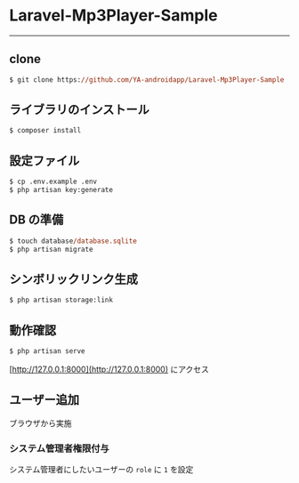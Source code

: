 # Laravel-Mp3Player-Sample

---

## clone

```ps
$ git clone https://github.com/YA-androidapp/Laravel-Mp3Player-Sample
```

## ライブラリのインストール

```ps
$ composer install
```

## 設定ファイル

```ps
$ cp .env.example .env
$ php artisan key:generate
```

## DB の準備

```ps
$ touch database/database.sqlite
$ php artisan migrate
```

## シンボリックリンク生成

```cmd
$ php artisan storage:link
```

## 動作確認

```ps
$ php artisan serve
```

[http://127.0.0.1:8000](http://127.0.0.1:8000) にアクセス

## ユーザー追加

ブラウザから実施

### システム管理者権限付与

システム管理者にしたいユーザーの `role` に `1` を設定
